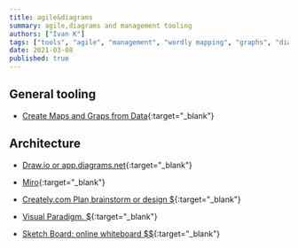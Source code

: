 ```yaml
---
title: agile&diagrams
summary: agile,diagrams and management tooling
authors: ["Ivan K"]
tags: ["tools", "agile", "management", "wordly mapping", "graphs", "diagrams"]
date: 2021-03-08
published: true
---
```


## General tooling

- [Create Maps and Graps from Data](https://kumu.io){:target="_blank"}

## Architecture

- [Draw.io or app.diagrams.net](https://app.diagrams.net){:target="_blank"}
- [Miro][miro]{:target="_blank"}

- [Creately.com Plan,brainstorm or design $][creatly.com]{:target="_blank"}
- [Visual Paradigm. $](https://online.visual-paradigm.com/pricing){:target="_blank"}
- [Sketch Board: online whiteboard $$](https://sketchboard.io){:target="_blank"}

<!-- resources -->

[creatly.com]: https://creately.com/blog/diagrams/aws-templates-for-architecture-diagrams/
[miro]: https://miro.com/app/dashboard
